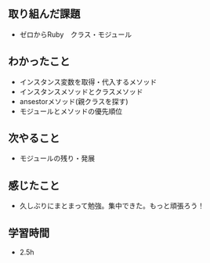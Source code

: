 ## 取り組んだ課題
- ゼロからRuby　クラス・モジュール

## わかったこと
- インスタンス変数を取得・代入するメソッド
- インスタンスメソッドとクラスメソッド
- ansestorメソッド(親クラスを探す)
- モジュールとメソッドの優先順位

## 次やること
- モジュールの残り・発展

## 感じたこと
- 久しぶりにまとまって勉強。集中できた。もっと頑張ろう！

## 学習時間
- 2.5h
